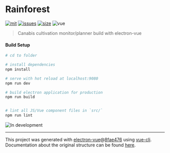 # Rainforest
[![mit](https://img.shields.io/npm/l/@xmcl/core.svg)](https://github.com/CccrizzZ/Rainforest/blob/master/LICENSE)
[![issues](https://img.shields.io/github/issues/CccrizzZ/Rainforest)](https://GitHub.com/CccrizzZ/Rainforest/issues/)
[![size](https://badge-size.herokuapp.com/CccrizzZ/Rainforest)](https://github.com/CccrizzZ/Rainforest)
![vue](https://erguotou520.github.io/vue-version-badge/vue2.x.svg)

> Canabis cultivation monitor/planner build with electron-vue

#### Build Setup

``` bash
# cd to folder

# install dependencies
npm install

# serve with hot reload at localhost:9080
npm run dev

# build electron application for production
npm run build


# lint all JS/Vue component files in `src/`
npm run lint

```
![In development](https://github.com/CccrizzZ/Rainforest/blob/master/src/renderer/assets/shot.png)

---

This project was generated with [electron-vue](https://github.com/SimulatedGREG/electron-vue)@[8fae476](https://github.com/SimulatedGREG/electron-vue/tree/8fae4763e9d225d3691b627e83b9e09b56f6c935) using [vue-cli](https://github.com/vuejs/vue-cli). Documentation about the original structure can be found [here](https://simulatedgreg.gitbooks.io/electron-vue/content/index.html).
